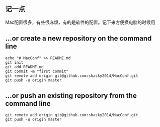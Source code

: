 ## 记一点
Mac配置很多，有些很麻烦，有的是软件的配置。记下来方便换电脑的时候用

## …or create a new repository on the command line
```
echo "# MacConf" >> README.md
git init
git add README.md
git commit -m "first commit"
git remote add origin git@github.com:shasky2014/MacConf.git
git push -u origin master
```
## …or push an existing repository from the command line
```
git remote add origin git@github.com:shasky2014/MacConf.git
git push -u origin master
```



